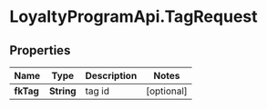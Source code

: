 # LoyaltyProgramApi.TagRequest

## Properties
Name | Type | Description | Notes
------------ | ------------- | ------------- | -------------
**fkTag** | **String** | tag id | [optional] 


